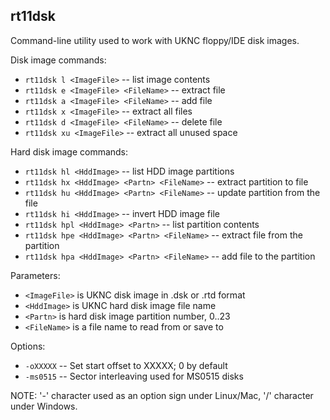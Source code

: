## rt11dsk
Command-line utility used to work with UKNC floppy/IDE disk images.

Disk image commands:
 * `rt11dsk l <ImageFile>` -- list image contents
 * `rt11dsk e <ImageFile> <FileName>` -- extract file
 * `rt11dsk a <ImageFile> <FileName>` -- add file
 * `rt11dsk x <ImageFile>` -- extract all files
 * `rt11dsk d <ImageFile> <FileName>` -- delete file
 * `rt11dsk xu <ImageFile>` -- extract all unused space
 
Hard disk image commands:
 * `rt11dsk hl <HddImage>` -- list HDD image partitions
 * `rt11dsk hx <HddImage> <Partn> <FileName>` -- extract partition to file
 * `rt11dsk hu <HddImage> <Partn> <FileName>` -- update partition from the file
 * `rt11dsk hi <HddImage>` -- invert HDD image file
 * `rt11dsk hpl <HddImage> <Partn>` -- list partition contents
 * `rt11dsk hpe <HddImage> <Partn> <FileName>` -- extract file from the partition
 * `rt11dsk hpa <HddImage> <Partn> <FileName>` -- add file to the partition

Parameters:
 * `<ImageFile>` is UKNC disk image in .dsk or .rtd format
 * `<HddImage>` is UKNC hard disk image file name
 * `<Partn>` is hard disk image partition number, 0..23
 * `<FileName>` is a file name to read from or save to

Options:
 * `-oXXXXX` -- Set start offset to XXXXX; 0 by default
 * `-ms0515` -- Sector interleaving used for MS0515 disks

NOTE: '-' character used as an option sign under Linux/Mac, '/' character under Windows.
